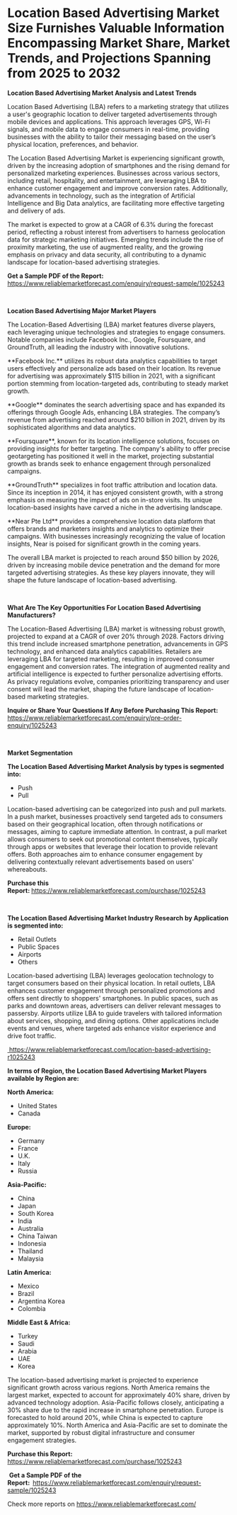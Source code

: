 <p><h1>Location Based Advertising Market Size Furnishes Valuable Information Encompassing Market Share, Market Trends, and Projections Spanning from 2025 to 2032</h1></p><p><strong>Location Based Advertising Market Analysis and Latest Trends</strong></p>
<p><p>Location Based Advertising (LBA) refers to a marketing strategy that utilizes a user's geographic location to deliver targeted advertisements through mobile devices and applications. This approach leverages GPS, Wi-Fi signals, and mobile data to engage consumers in real-time, providing businesses with the ability to tailor their messaging based on the user’s physical location, preferences, and behavior. </p><p>The Location Based Advertising Market is experiencing significant growth, driven by the increasing adoption of smartphones and the rising demand for personalized marketing experiences. Businesses across various sectors, including retail, hospitality, and entertainment, are leveraging LBA to enhance customer engagement and improve conversion rates. Additionally, advancements in technology, such as the integration of Artificial Intelligence and Big Data analytics, are facilitating more effective targeting and delivery of ads.</p><p>The market is expected to grow at a CAGR of 6.3% during the forecast period, reflecting a robust interest from advertisers to harness geolocation data for strategic marketing initiatives. Emerging trends include the rise of proximity marketing, the use of augmented reality, and the growing emphasis on privacy and data security, all contributing to a dynamic landscape for location-based advertising strategies.</p></p>
<p><strong>Get a Sample PDF of the Report:&nbsp;</strong> <a href="https://www.reliablemarketforecast.com/enquiry/request-sample/1025243?utm_campaign=2755&utm_medium=2&utm_source=Github&utm_content=ia&utm_term=05032025&utm_id=location-based-advertising">https://www.reliablemarketforecast.com/enquiry/request-sample/1025243</a></p>
<p>&nbsp;</p>
<p><strong>Location Based Advertising Major Market Players</strong></p>
<p><p>The Location-Based Advertising (LBA) market features diverse players, each leveraging unique technologies and strategies to engage consumers. Notable companies include Facebook Inc., Google, Foursquare, and GroundTruth, all leading the industry with innovative solutions.</p><p>**Facebook Inc.** utilizes its robust data analytics capabilities to target users effectively and personalize ads based on their location. Its revenue for advertising was approximately $115 billion in 2021, with a significant portion stemming from location-targeted ads, contributing to steady market growth.</p><p>**Google** dominates the search advertising space and has expanded its offerings through Google Ads, enhancing LBA strategies. The company’s revenue from advertising reached around $210 billion in 2021, driven by its sophisticated algorithms and data analytics.</p><p>**Foursquare**, known for its location intelligence solutions, focuses on providing insights for better targeting. The company's ability to offer precise geotargeting has positioned it well in the market, projecting substantial growth as brands seek to enhance engagement through personalized campaigns.</p><p>**GroundTruth** specializes in foot traffic attribution and location data. Since its inception in 2014, it has enjoyed consistent growth, with a strong emphasis on measuring the impact of ads on in-store visits. Its unique location-based insights have carved a niche in the advertising landscape.</p><p>**Near Pte Ltd** provides a comprehensive location data platform that offers brands and marketers insights and analytics to optimize their campaigns. With businesses increasingly recognizing the value of location insights, Near is poised for significant growth in the coming years.</p><p>The overall LBA market is projected to reach around $50 billion by 2026, driven by increasing mobile device penetration and the demand for more targeted advertising strategies. As these key players innovate, they will shape the future landscape of location-based advertising.</p></p>
<p>&nbsp;</p>
<p><strong>What Are The Key Opportunities For Location Based Advertising Manufacturers?</strong></p>
<p><p>The Location-Based Advertising (LBA) market is witnessing robust growth, projected to expand at a CAGR of over 20% through 2028. Factors driving this trend include increased smartphone penetration, advancements in GPS technology, and enhanced data analytics capabilities. Retailers are leveraging LBA for targeted marketing, resulting in improved consumer engagement and conversion rates. The integration of augmented reality and artificial intelligence is expected to further personalize advertising efforts. As privacy regulations evolve, companies prioritizing transparency and user consent will lead the market, shaping the future landscape of location-based marketing strategies.</p></p>
<p><strong>Inquire or Share Your Questions If Any Before Purchasing This Report:</strong> <a href="https://www.reliablemarketforecast.com/enquiry/pre-order-enquiry/1025243?utm_campaign=2755&utm_medium=2&utm_source=Github&utm_content=ia&utm_term=05032025&utm_id=location-based-advertising">https://www.reliablemarketforecast.com/enquiry/pre-order-enquiry/1025243</a></p>
<p>&nbsp;</p>
<p><strong>Market Segmentation</strong></p>
<p><strong>The Location Based Advertising Market Analysis by types is segmented into:</strong></p>
<p><ul><li>Push</li><li>Pull</li></ul></p>
<p><p>Location-based advertising can be categorized into push and pull markets. In a push market, businesses proactively send targeted ads to consumers based on their geographical location, often through notifications or messages, aiming to capture immediate attention. In contrast, a pull market allows consumers to seek out promotional content themselves, typically through apps or websites that leverage their location to provide relevant offers. Both approaches aim to enhance consumer engagement by delivering contextually relevant advertisements based on users' whereabouts.</p></p>
<p><strong>Purchase this Report:&nbsp;</strong><a href="https://www.reliablemarketforecast.com/purchase/1025243?utm_campaign=2755&utm_medium=2&utm_source=Github&utm_content=ia&utm_term=05032025&utm_id=location-based-advertising">https://www.reliablemarketforecast.com/purchase/1025243</a></p>
<p>&nbsp;</p>
<p><strong>The Location Based Advertising Market Industry Research by Application is segmented into:</strong></p>
<p><ul><li>Retail Outlets</li><li>Public Spaces</li><li>Airports</li><li>Others</li></ul></p>
<p><p>Location-based advertising (LBA) leverages geolocation technology to target consumers based on their physical location. In retail outlets, LBA enhances customer engagement through personalized promotions and offers sent directly to shoppers' smartphones. In public spaces, such as parks and downtown areas, advertisers can deliver relevant messages to passersby. Airports utilize LBA to guide travelers with tailored information about services, shopping, and dining options. Other applications include events and venues, where targeted ads enhance visitor experience and drive foot traffic.</p></p>
<p><a href="https://www.reliablemarketforecast.com/location-based-advertising-r1025243?utm_campaign=2755&utm_medium=2&utm_source=Github&utm_content=ia&utm_term=05032025&utm_id=location-based-advertising">&nbsp;https://www.reliablemarketforecast.com/location-based-advertising-r1025243</a></p>
<p><strong>In terms of Region, the Location Based Advertising Market Players available by Region are:</strong></p>
<p>
    <p> <strong> North America: </strong>
        <ul>
            <li>United States</li>
            <li>Canada</li>
        </ul>
        </p> 
    <p> <strong> Europe: </strong>
        <ul>
            <li>Germany</li>
            <li>France</li>
            <li>U.K.</li>
            <li>Italy</li>
            <li>Russia</li>
        </ul>
        </p> 
    <p> <strong> Asia-Pacific: </strong>
        <ul>
            <li>China</li>
            <li>Japan</li>
            <li>South Korea</li>
            <li>India</li>
            <li>Australia</li>
            <li>China Taiwan</li>
            <li>Indonesia</li>
            <li>Thailand</li>
            <li>Malaysia</li>
        </ul>
        </p> 
    <p> <strong> Latin America: </strong>
        <ul>
            <li>Mexico</li>
            <li>Brazil</li>
            <li>Argentina Korea</li>
            <li>Colombia</li>
        </ul>
        </p> 
    <p> <strong> Middle East & Africa: </strong>
        <ul>
            <li>Turkey</li>
            <li>Saudi</li>
            <li>Arabia</li>
            <li>UAE</li>
            <li>Korea</li>
        </ul>
    </p>
    </p>
<p><p>The location-based advertising market is projected to experience significant growth across various regions. North America remains the largest market, expected to account for approximately 40% share, driven by advanced technology adoption. Asia-Pacific follows closely, anticipating a 30% share due to the rapid increase in smartphone penetration. Europe is forecasted to hold around 20%, while China is expected to capture approximately 10%. North America and Asia-Pacific are set to dominate the market, supported by robust digital infrastructure and consumer engagement strategies.</p></p>
<p><strong>Purchase this Report: </strong><a href="https://www.reliablemarketforecast.com/purchase/1025243?utm_campaign=2755&utm_medium=2&utm_source=Github&utm_content=ia&utm_term=05032025&utm_id=location-based-advertising">https://www.reliablemarketforecast.com/purchase/1025243</a></p>
<p>&nbsp;<strong>Get a Sample PDF of the Report:&nbsp;&nbsp;</strong><a href="https://www.reliablemarketforecast.com/enquiry/request-sample/1025243?utm_campaign=2755&utm_medium=2&utm_source=Github&utm_content=ia&utm_term=05032025&utm_id=location-based-advertising">https://www.reliablemarketforecast.com/enquiry/request-sample/1025243</a></p>
<p><strong></strong></p>
<p>Check more reports on <a href="https://www.reliablemarketforecast.com/?utm_campaign=2755&utm_medium=2&utm_source=Github&utm_content=ia&utm_term=05032025&utm_id=location-based-advertising">https://www.reliablemarketforecast.com/</a></p>